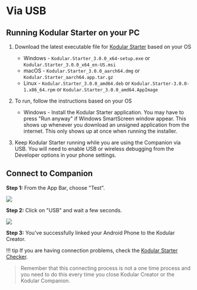 # Via USB

## Running Kodular Starter on your PC

1. Download the latest executable file for [Kodular Starter](https://github.com/Kodular/Starter/releases/latest) based on your OS
    - Windows - `Kodular.Starter_3.0.0_x64-setup.exe` or `Kodular.Starter_3.0.0_x64_en-US.msi`
    - macOS - `Kodular.Starter_3.0.0_aarch64.dmg` or `Kodular.Starter_aarch64.app.tar.gz`
    - Linux - `Kodular.Starter_3.0.0_amd64.deb` or `Kodular.Starter-3.0.0-1.x86_64.rpm` or `Kodular.Starter_3.0.0_amd64.AppImage`
2. To run, follow the instructions based on your OS
    - Windows - Install the Kodular Starter application. You may have to press "Run anyway" if Windows SmartScreen window appear. This shows up whenever you download an unsigned application from the internet. This only shows up at once when running the installer.

3. Keep Kodular Starter running while you are using the Companion via USB. You will need to enable USB or wireless debugging from the Developer options in your phone settings.

## Connect to Companion

**Step 1:** From the App Bar, choose "Test".

![](/assets/images/other/live-development/usb-1.png)

**Step 2:** Click on "USB" and wait a few seconds.

![](/assets/images/other/live-development/usb-2.png)

**Step 3:** You've successfully linked your Android Phone to the Kodular Creator.  

!!! tip
    If you are having connection problems, check the [Kodular Starter Checker](https://starter.kodular.io).

> Remember that this connecting process is not a one time process and you need to do this every time you close Kodular Creator or the Kodular Companion.
